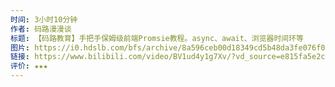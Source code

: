 ```yaml
---
时间: 3小时10分钟
作者: 码路漫漫谈
标题: 【码路教育】手把手保姆级前端Promsie教程。async、await、浏览器时间环等
图片: https://i0.hdslb.com/bfs/archive/8a596ceb00d18349cd5b48da3fe076f0de1303da.png@518w_290h_1c_!web-video-share-cover.webp
链接: https://www.bilibili.com/video/BV1ud4y1g7Xv/?vd_source=e815fa5e2c428a98163e9d19be40ec58
评价: ★★★
---
```

